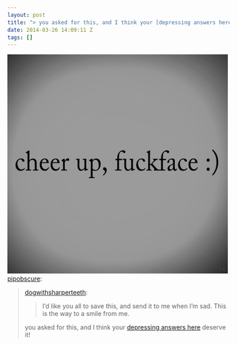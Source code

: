 ```yaml
---
layout: post
title: "> you asked for this, and I think your [depressing answers here deserve it!"
date: 2014-03-26 14:09:11 Z
tags: []
---
```

![](/media/2014/03/80777577427.jpg)
[pipobscure](http://pipobscure.com/post/73185728523/dogwithsharperteeth-id-like-you-all-to-save):

> [dogwithsharperteeth](http://dogwithsharperteeth.tumblr.com/post/72475689736/id-like-you-all-to-save-this-and-send-it-to-me):
> 
> > I’d like you all to save this, and send it to me when I’m sad. This is the way to a smile from me.
> 
> you asked for this, and I think your [depressing answers here](http://dogwithsharperteeth.tumblr.com/post/73182427034/stephiehells-questions-answered) deserve it!
